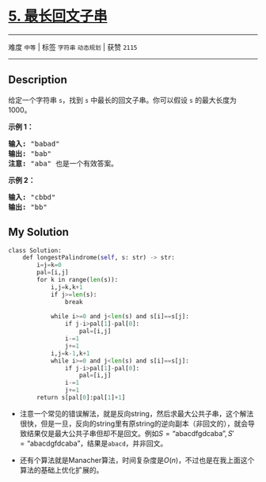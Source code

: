 # [5. 最长回文子串](https://leetcode-cn.com/problems/longest-palindromic-substring/)

---

难度 `中等` | 标签 `字符串` `动态规划`  | 获赞 `2115`

---

## Description

<p>给定一个字符串 <code>s</code>，找到 <code>s</code> 中最长的回文子串。你可以假设&nbsp;<code>s</code> 的最大长度为 1000。</p>
<p><strong>示例 1：</strong></p>
<pre><strong>输入:</strong> "babad"
<strong>输出:</strong> "bab"
<strong>注意:</strong> "aba" 也是一个有效答案。
</pre>

<p><strong>示例 2：</strong></p>
<pre><strong>输入:</strong> "cbbd"
<strong>输出:</strong> "bb"
</pre>


## My Solution

```python
class Solution:
    def longestPalindrome(self, s: str) -> str:
        i=j=k=0
        pal=[i,j]
        for k in range(len(s)):
            i,j=k,k+1
            if j>=len(s):
                break
 
            while i>=0 and j<len(s) and s[i]==s[j]:
                if j-i>pal[1]-pal[0]:
                    pal=[i,j]
                i-=1
                j+=1
            i,j=k-1,k+1
            while i>=0 and j<len(s) and s[i]==s[j]:
                if j-i>pal[1]-pal[0]:
                    pal=[i,j]
                i-=1
                j+=1
        return s[pal[0]:pal[1]+1]
```

- 注意一个常见的错误解法，就是反向string，然后求最大公共子串，这个解法很快，但是一旦，反向的string里有原string的逆向副本（非回文的），就会导致结果仅是最大公共子串但却不是回文。例如$S = \text{“abacdfgdcaba”}, S'=\textrm{“abacdgfdcaba”}$，结果是`abacd`，并非回文。

- 还有个算法就是Manacher算法，时间复杂度是$O(n)$，不过也是在我上面这个算法的基础上优化扩展的。

